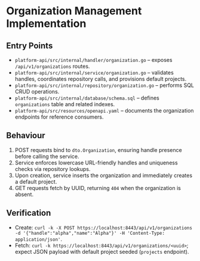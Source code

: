 # Organization Management Implementation

## Entry Points

- `platform-api/src/internal/handler/organization.go` – exposes `/api/v1/organizations` routes.
- `platform-api/src/internal/service/organization.go` – validates handles, coordinates repository calls, and provisions default projects.
- `platform-api/src/internal/repository/organization.go` – performs SQL CRUD operations.
- `platform-api/src/internal/database/schema.sql` – defines `organizations` table and related indexes.
- `platform-api/src/resources/openapi.yaml` – documents the organization endpoints for reference consumers.

## Behaviour

1. POST requests bind to `dto.Organization`, ensuring handle presence before calling the service.
2. Service enforces lowercase URL-friendly handles and uniqueness checks via repository lookups.
3. Upon creation, service inserts the organization and immediately creates a default project.
4. GET requests fetch by UUID, returning `404` when the organization is absent.

## Verification

- Create: `curl -k -X POST https://localhost:8443/api/v1/organizations -d '{"handle":"alpha","name":"Alpha"}' -H 'Content-Type: application/json'`.
- Fetch: `curl -k https://localhost:8443/api/v1/organizations/<uuid>`; expect JSON payload with default project seeded (`projects` endpoint).
